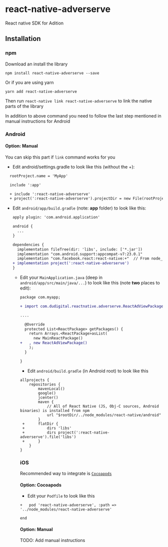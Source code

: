 # react-native-adverserve

React native SDK for Adition

## Installation

### npm

Download an install the library

```npm install react-native-adverserve --save```

Or if you are using yarn

```yarn add react-native-adverserve```

Then run ```react-native link react-native-adverserve``` to link the native parts of the library

In addition to above command you need to follow the last step mentioned in manual instructions for Android

### Android

#### Option: Manual

You can skip this part if ```link``` command works for you

* Edit android/settings.gradle to look like this (without the +):

```diff
  rootProject.name = 'MyApp'

  include ':app'

  + include ':react-native-adverserve'
  + project(':react-native-adverserve').projectDir = new File(rootProject.projectDir, '../node_modules/react-native-adverserve/android')
  ```
* Edit `android/app/build.gradle` (note: **app** folder) to look like this: 

  ```diff
  apply plugin: 'com.android.application'

  android {
    ...
  }

  dependencies {
    implementation fileTree(dir: 'libs', include: ['*.jar'])
    implementation "com.android.support:appcompat-v7:23.0.1"
    implementation "com.facebook.react:react-native:+"  // From node_modules
  + implementation project(':react-native-adverserve')
  }
  ```
  
  * Edit your `MainApplication.java` (deep in `android/app/src/main/java/...`) to look like this (note **two** places to edit):
  
    ```diff
    package com.myapp;
  
    + import com.dudigital.reactnative.adverserve.ReactAdViewPackage;
  
    ....
  
      @Override
      protected List<ReactPackage> getPackages() {
        return Arrays.<ReactPackage>asList(
          new MainReactPackage()
    +   , new ReactAdViewPackage()
        );
      }
  
    }
    ```
    
    * Edit `android/build.gradle` (in Android root) to look like this
    
    ```
    allprojects {
        repositories {
            mavenLocal()
            google()
            jcenter()
            maven {
                // All of React Native (JS, Obj-C sources, Android binaries) is installed from npm
                url "$rootDir/../node_modules/react-native/android"
            }
     +      flatDir {
     +          dirs 'libs'
     +          dirs project(':react-native-adverserve').file('libs')
     +      }
        }
    }
    ```
    
    ### iOS
    
    Recommended way to integrate is [`Cocoapods`](https://cocoapods.org)
    
    #### Option: Cocoapods
    
    * Edit your `Podfile` to look like this
    
    ```
    +   pod 'react-native-adverserve', :path => '../node_modules/react-native-adverserve'
    
    end
    ```
    
    #### Option: Manual
    
    TODO: Add manual instructions
    
    